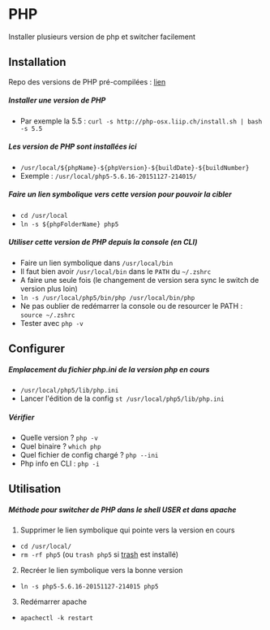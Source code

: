# PHP

Installer plusieurs version de php et switcher facilement

## Installation

Repo des versions de PHP pré-compilées : [lien](http://php-osx.liip.ch/)

##### Installer une version de PHP
- Par exemple la 5.5 : `curl -s http://php-osx.liip.ch/install.sh | bash -s 5.5`

##### Les version de PHP sont installées ici 
- `/usr/local/${phpName}-${phpVersion}-${buildDate}-${buildNumber}`
- Exemple : `/usr/local/php5-5.6.16-20151127-214015/`

##### Faire un lien symbolique vers cette version pour pouvoir la cibler
- `cd /usr/local`
- `ln -s ${phpFolderName} php5`

##### Utiliser cette version de PHP depuis la console (en CLI)
- Faire un lien symbolique dans `/usr/local/bin`
- Il faut bien avoir `/usr/local/bin` dans le `PATH` du `~/.zshrc`
- A faire une seule fois (le changement de version sera sync le switch de version plus loin)
- `ln -s /usr/local/php5/bin/php /usr/local/bin/php`
- Ne pas oublier de redémarrer la console ou de resourcer le PATH : `source ~/.zshrc`
- Tester avec `php -v`


## Configurer

##### Emplacement du fichier php.ini de la version php en cours
- `/usr/local/php5/lib/php.ini`
- Lancer l'édition de la config `st /usr/local/php5/lib/php.ini`

##### Vérifier
- Quelle version ? `php -v`
- Quel binaire ? `which php`
- Quel fichier de config chargé ? `php --ini`
- Php info en CLI : `php -i`


## Utilisation

##### Méthode pour switcher de PHP dans le shell USER et dans apache

1. Supprimer le lien symbolique qui pointe vers la version en cours
- `cd /usr/local/`
- `rm -rf php5` (ou `trash php5` si [trash](http://hasseg.org/trash/) est installé)

2. Recréer le lien symbolique vers la bonne version
- `ln -s php5-5.6.16-20151127-214015 php5`

3. Redémarrer apache
- `apachectl -k restart`

